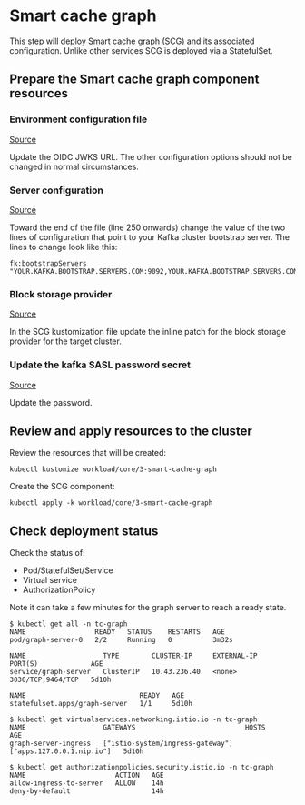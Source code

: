 
# Smart cache graph

This step will deploy Smart cache graph (SCG) and its associated configuration.
Unlike other services SCG is deployed via a StatefulSet.

## Prepare the Smart cache graph component resources

### Environment configuration file

[Source](../../workload/core/3-smart-cache-graph/server/patches/config/server.env)

Update the OIDC JWKS URL. The other configuration options should not be changed
in normal circumstances.

### Server configuration

[Source](../../workload/core/3-smart-cache-graph/server/patches/config/config.ttl)

Toward the end of the file (line 250 onwards) change the value of the two lines
of configuration that point to your Kafka cluster bootstrap server. The lines to
change look like this:

```
fk:bootstrapServers    "YOUR.KAFKA.BOOTSTRAP.SERVERS.COM:9092,YOUR.KAFKA.BOOTSTRAP.SERVERS.COM:9092";
```

### Block storage provider

[Source](../../workload/core/3-smart-cache-graph/kustomization.yaml)

In the SCG kustomization file update the inline patch for the block storage
provider for the target cluster.

### Update the kafka SASL password secret

[Source](../../workload/core/3-smart-cache-graph/server/patches/secret/kafka-config.properties)

Update the password.

## Review and apply resources to the cluster

Review the resources that will be created:

```
kubectl kustomize workload/core/3-smart-cache-graph
```

Create the SCG component:

```
kubectl apply -k workload/core/3-smart-cache-graph
```

## Check deployment status

Check the status of:

* Pod/StatefulSet/Service
* Virtual service
* AuthorizationPolicy

Note it can take a few minutes for the graph server to reach a ready state.

```
$ kubectl get all -n tc-graph
NAME                 READY   STATUS    RESTARTS   AGE
pod/graph-server-0   2/2     Running   0          3m32s

NAME                   TYPE        CLUSTER-IP     EXTERNAL-IP   PORT(S)             AGE
service/graph-server   ClusterIP   10.43.236.40   <none>        3030/TCP,9464/TCP   5d10h

NAME                            READY   AGE
statefulset.apps/graph-server   1/1     5d10h

$ kubectl get virtualservices.networking.istio.io -n tc-graph
NAME                   GATEWAYS                           HOSTS                       AGE
graph-server-ingress   ["istio-system/ingress-gateway"]   ["apps.127.0.0.1.nip.io"]   5d10h

$ kubectl get authorizationpolicies.security.istio.io -n tc-graph
NAME                      ACTION   AGE
allow-ingress-to-server   ALLOW    14h
deny-by-default                    14h
```
